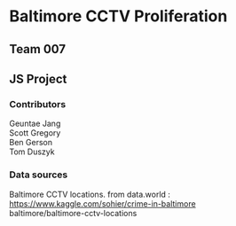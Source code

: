# Baltimore CCTV Proliferation

## Team 007 <br/>
## JS Project

### Contributors
Geuntae Jang</br>
Scott Gregory</br>
Ben Gerson</br>
Tom Duszyk<br/>

### Data sources

Baltimore CCTV locations. from data.world : <br/>
https://www.kaggle.com/sohier/crime-in-baltimore <br/>
baltimore/baltimore-cctv-locations
